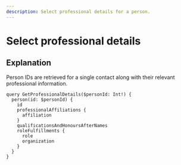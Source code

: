 ```yaml
---
description: Select professional details for a person.
---
```


# Select professional details

## Explanation

Person IDs are retrieved for a single contact along with their relevant professional information.

```
query GetProfessionalDetails($personId: Int!) {
  person(id: $personId) {
    id
    professionalAffiliations {
      affiliation
    }
    qualificationsAndHonoursAfterNames
    roleFulfillments {
      role
      organization
    }
  }
}

```
